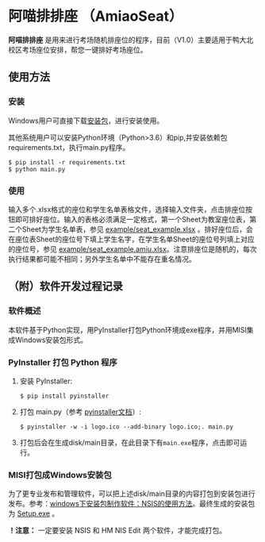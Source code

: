 # 阿喵排排座 （AmiaoSeat）
**阿喵排排座** 是用来进行考场随机排座位的程序，目前（V1.0）主要适用于鸭大北校区考场座位安排，帮您一键排好考场座位。

## 使用方法
### 安装
Windows用户可直接下载[安装包](Setup.exe)，进行安装使用。

其他系统用户可以安装Python环境（Python>3.6）和pip,并安装依赖包requirements.txt，执行main.py程序。
```
$ pip install -r requirements.txt
$ python main.py
```
### 使用
输入多个.xlsx格式的座位和学生名单表格文件，选择输入文件夹，点击排座位按钮即可排好座位。输入的表格必须满足一定格式，第一个Sheet为教室座位表，第二个Sheet为学生名单表，参见 [example/seat_example.xlsx](example/seat_example.xlsx) 。排好座位后，会在座位表Sheet的座位号下填上学生名字，在学生名单Sheet的座位号列填上对应的座位号，参见 [example/seat_example.amiu.xlsx](example/seat_example.amiu.xlsx)。注意排座位是随机的，每次执行结果都可能不相同；另外学生名单中不能存在重名情况。


## （附）软件开发过程记录
### 软件概述
本软件基于Python实现，用PyInstaller打包Python环境成exe程序，并用MISI集成Windows安装包形式。
### PyInstaller 打包 Python 程序
1. 安装 PyInstaller:
    ```
    $ pip install pyinstaller
    ```
2. 打包 main.py（参考 [pyinstaller文档](https://pyinstaller.readthedocs.io/en/stable/usage.html)）: 
    ```
    $ pyinstaller -w -i logo.ico --add-binary logo.ico;. main.py
    ```
3. 打包后会在生成disk/main目录，在此目录下有`main.exe`程序，点击即可运行。

### MISI打包成Windows安装包
为了更专业发布和管理软件，可以把上述disk/main目录的内容打包到安装包进行发布。参考：[windows下安装包制作软件：NSIS的使用方法](https://blog.csdn.net/zhichaosong/article/details/106275151)。最终生成的安装包为 [Setup.exe](Setup.exe) 。

**！注意：** 一定要安装 NSIS 和 HM NIS Edit 两个软件，才能完成打包。





